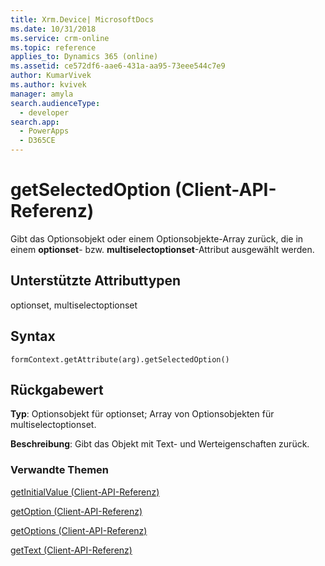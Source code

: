 ```yaml
---
title: Xrm.Device| MicrosoftDocs
ms.date: 10/31/2018
ms.service: crm-online
ms.topic: reference
applies_to: Dynamics 365 (online)
ms.assetid: ce572df6-aae6-431a-aa95-73eee544c7e9
author: KumarVivek
ms.author: kvivek
manager: amyla
search.audienceType:
  - developer
search.app:
  - PowerApps
  - D365CE
---
```

# <a name="getselectedoption-client-api-reference"></a>getSelectedOption (Client-API-Referenz)



Gibt das Optionsobjekt oder einem Optionsobjekte-Array zurück, die in einem **optionset**- bzw. **multiselectoptionset**-Attribut ausgewählt werden. 

## <a name="attribute-types-supported"></a>Unterstützte Attributtypen

optionset, multiselectoptionset

## <a name="syntax"></a>Syntax

`formContext.getAttribute(arg).getSelectedOption()`

## <a name="return-value"></a>Rückgabewert

**Typ**: Optionsobjekt für optionset; Array von Optionsobjekten für multiselectoptionset. 

**Beschreibung**: Gibt das Objekt mit Text- und Werteigenschaften zurück.

### <a name="related-topics"></a>Verwandte Themen
[getInitialValue (Client-API-Referenz)](getInitialValue.md)

[getOption (Client-API-Referenz)](getOption.md)

[getOptions (Client-API-Referenz)](getOptions.md)

[getText (Client-API-Referenz)](getText.md)

